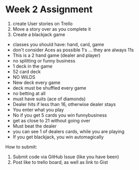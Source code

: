 Week 2 Assignment
===================

1. create User stories on Trello
2. Move a story over as you complete it
3. Create a blackjack game

* classes you should have: hand, card, game
* don't consider Aces as possible 1's ... they are always 11s
* This is a 2 hand game (dealer and player)
* no splitting or funny business
* 1 deck in the game
* 52 card deck
* NO WILDS
* New deck every game
* deck must be shuffled every game
* no betting at all
* must have suits (ace of diamonds)
* Dealer hits if less than 16, otherwise dealer stays
* You enter what you play
* No if you get 5 cards you win funnybusiness
* get as close to 21 without going over
* Must beat the dealer
* you can see 1 of dealers cards, while you are playing
* If you get blackjack, you win automagically

How to submit:

1. Submit code via GitHub Issue (like you have been)
2. Post like to trello board, as well as link to Gist
